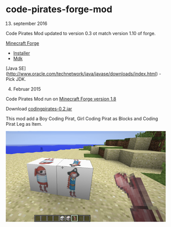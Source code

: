 code-pirates-forge-mod
=========


13. september 2016

Code Pirates Mod updated to version 0.3 ot match version 1.10 of forge.

[Minecraft Forge](http://files.minecraftforge.net/#Downloads)

- [Installer](http://files.minecraftforge.net/maven/net/minecraftforge/forge/1.10.2-12.18.1.2011/forge-1.10.2-12.18.1.2011-installer.jar)
- [Mdk](http://adfoc.us/serve/sitelinks/?id=271228&url=http://files.minecraftforge.net/maven/net/minecraftforge/forge/1.10.2-12.18.1.2011/forge-1.10.2-12.18.1.2011-mdk.zip)

[Java SE] (http://www.oracle.com/technetwork/java/javase/downloads/index.html) - Pick JDK.

4. Februar 2015

Code Pirates Mod run on [Minecraft Forge version 1.8](http://files.minecraftforge.net/minecraftforge/1.8)

Download [codingpirates-0.2.jar](release/codingpirates-0.2.jar?raw=true)

This mod add a Boy Coding Pirat, Girl Coding Pirat as Blocks and Coding Pirat Leg as Item.

![CodePiratsMod](https://raw.githubusercontent.com/jarryDk/MineCraft/master/code-pirates-forge-mod/images/CodePiratsMod.png)

